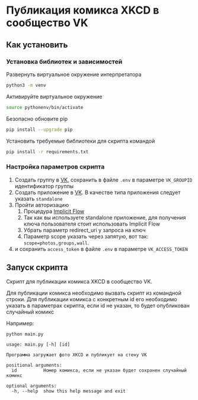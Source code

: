 # Публикация комикса XKCD в сообщество VK

## Как установить

### Установка библиотек и зависимостей

Развернуть виртуальное окружение интерпретатора
```sh
python3 -m venv  
```

Активируйте виртуальное окружение

```sh
source pythonenv/bin/activate 
```

Безопасно обновите pip

```sh              
pip install --upgrade pip      
```

Установить требуемые библиотеки для скрипта командой 
```sh
pip install -r requirements.txt
```

### Настройка параметров скрипта

1. Создать группу в [VK](https://vk.com/groups?tab=admin), сохранить в файле `.env` в параметре `VK_GROUPID` идентификатор группы
2. Создать приложение в [VK](https://vk.com/dev). В качестве типа приложения следует указать `standalone` 
3. Пройти авторизацию
   1. Процедура [Implicit Flow](https://vk.com/dev/implicit_flow_user) 
   2. Так как вы используете standalone приложение, для получения ключа пользователя стоит использовать Implicit Flow 
   3. Убрать параметр redirect_uri у запроса на ключ 
   4. Параметр scope указать через запятую, вот так: `scope=photos,groups,wall`.
4. и сохранить `access_token` в файле `.env` в параметре `VK_ACCESS_TOKEN`

## Запуск скрипта

Скрипт для публикации комикса XKCD в сообщество VK.

Для публикации комикса необходимо вызвать скрипт из командной строки. Для публикации комикса с конкретным id его необходимо указать в параметрах скрипта, если id не указан, то будет опубликован случайный комикс

Например:

```commandline
python main.py
```

```commandline
usage: main.py [-h] [id]                                                   
                                                                           
Программа загружает фото XKCD и публикует на стену VK                      
                                                                           
positional arguments:                                                      
  id          Номер комикса, если не указан будет сохранен случайный комикс
                                                                           
optional arguments:                                                        
  -h, --help  show this help message and exit 

```


